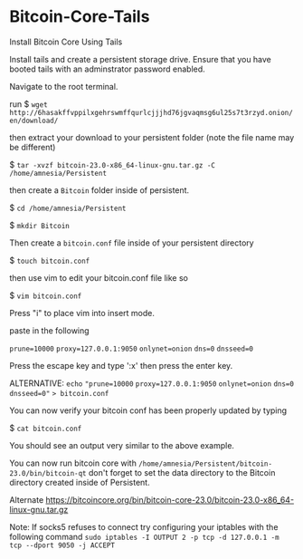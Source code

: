 # Bitcoin-Core-Tails
Install Bitcoin Core Using Tails


Install tails and create a persistent storage drive. Ensure that you have booted tails with an adminstrator password enabled.

Navigate to the root terminal.


run 
$ `wget http://6hasakffvppilxgehrswmffqurlcjjjhd76jgvaqmsg6ul25s7t3rzyd.onion/en/download/`

then extract your download to your persistent folder (note the file name may be different)

$ `tar -xvzf bitcoin-23.0-x86_64-linux-gnu.tar.gz -C /home/amnesia/Persistent`

then create a `Bitcoin` folder inside of persistent. 

$ `cd /home/amnesia/Persistent`

$ `mkdir Bitcoin`

Then create a `bitcoin.conf` file inside of your persistent directory

$ `touch bitcoin.conf`

then use vim to edit your bitcoin.conf file like so

$ `vim bitcoin.conf`

Press "i" to place vim into insert mode. 

paste in the following 

`prune=10000`
`proxy=127.0.0.1:9050`
`onlynet=onion`
`dns=0`
`dnsseed=0`

Press the escape key and type ':x' then press the enter key.

ALTERNATIVE:
`echo`
`"prune=10000`
`proxy=127.0.0.1:9050`
`onlynet=onion`
`dns=0`
`dnsseed=0"`
`> bitcoin.conf`

You can now verify your bitcoin conf has been properly updated by typing

$ `cat bitcoin.conf`

You should see an output very similar to the above example. 

You can now run bitcoin core with
`/home/amnesia/Persistent/bitcoin-23.0/bin/bitcoin-qt`
don't forget to set the data directory to the Bitcoin directory created inside of Persistent.


Alternate
https://bitcoincore.org/bin/bitcoin-core-23.0/bitcoin-23.0-x86_64-linux-gnu.tar.gz

Note: If socks5 refuses to connect try configuring your iptables with the following command
`sudo iptables -I OUTPUT 2 -p tcp -d 127.0.0.1 -m tcp --dport 9050 -j ACCEPT`
